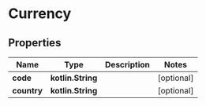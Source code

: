 
# Currency

## Properties
| Name | Type | Description | Notes |
| ------------ | ------------- | ------------- | ------------- |
| **code** | **kotlin.String** |  |  [optional] |
| **country** | **kotlin.String** |  |  [optional] |



